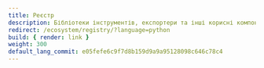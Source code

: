 ```yaml
---
title: Реєстр
description: Бібліотеки інструментів, експортери та інші корисні компоненти для OpenTelemetry Python
redirect: /ecosystem/registry/?language=python
build: { render: link }
weight: 300
default_lang_commit: e05fefe6c9f7d8b159d9a9a95128098c646c78c4
---
```

